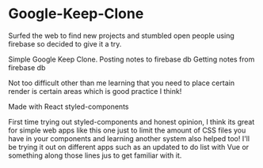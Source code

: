 # Google-Keep-Clone

Surfed the web to find new projects and stumbled open people using firebase so decided to give it a try. 

Simple Google Keep Clone.
Posting notes to firebase db
Getting notes from firebase db 

Not too difficult other than me learning that you need to place certain render is certain areas which is good practice I think!

Made with 
React
styled-components

First time trying out styled-components and honest opinion, I think its great for simple web apps like this one just to
limit the amount of CSS files you have in your components and learning another system also helped too! I'll be trying
it out on different apps such as an updated to do list with Vue or something along those lines jus to get familiar with it.




